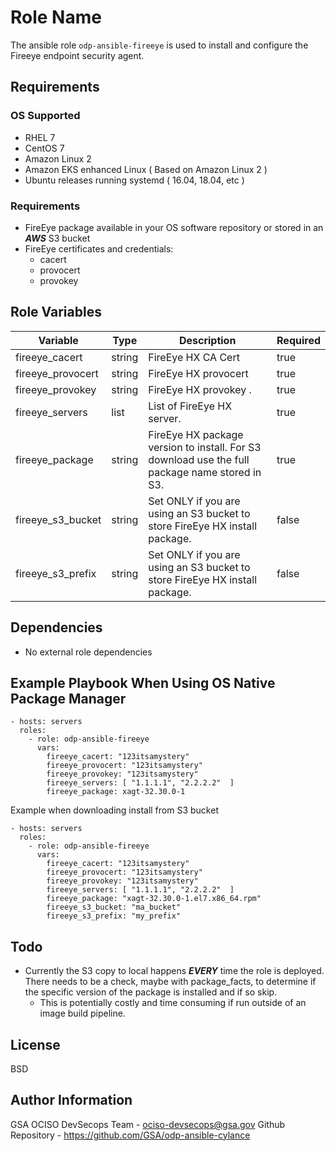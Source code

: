 Role Name
=========

The ansible role `odp-ansible-fireeye` is used to install and configure the Fireeye endpoint security agent.

Requirements
------------

### OS Supported

* RHEL 7
* CentOS 7
* Amazon Linux 2
* Amazon EKS enhanced Linux ( Based on Amazon Linux 2 )
* Ubuntu releases running systemd ( 16.04, 18.04, etc )

### Requirements

* FireEye package available in your OS software repository or stored in an ***AWS*** S3 bucket
* FireEye certificates and credentials:
  * cacert
  * provocert
  * provokey

Role Variables
--------------
| Variable | Type | Description | Required |
| ---  | ---  | ---  | --- |
| fireeye_cacert | string   | FireEye HX CA Cert | true  |
| fireeye_provocert | string   | FireEye HX provocert | true  | 
| fireeye_provokey | string   | FireEye HX provokey . |  true |
| fireeye_servers | list   | List of FireEye HX server. | true |
| fireeye_package | string | FireEye HX package version to install. For S3 download use the full package name stored in S3. | true | 
| fireeye_s3_bucket | string   | Set ONLY if you are using an S3 bucket to store FireEye HX install package. | false  |
| fireeye_s3_prefix | string   | Set ONLY if you are using an S3 bucket to store FireEye HX  install package. | false  |

Dependencies
------------

* No external role dependencies

Example Playbook When Using OS Native Package Manager
----------------
```
- hosts: servers
  roles:
    - role: odp-ansible-fireeye
      vars:
        fireeye_cacert: "123itsamystery"
        fireeye_provocert: "123itsamystery"
        fireeye_provokey: "123itsamystery"
        fireeye_servers: [ "1.1.1.1", "2.2.2.2"  ]
        fireeye_package: xagt-32.30.0-1
```

Example when downloading install from S3 bucket

```
- hosts: servers
  roles:
    - role: odp-ansible-fireeye
      vars:    
        fireeye_cacert: "123itsamystery"
        fireeye_provocert: "123itsamystery"
        fireeye_provokey: "123itsamystery"
        fireeye_servers: [ "1.1.1.1", "2.2.2.2"  ]
        fireeye_package: "xagt-32.30.0-1.el7.x86_64.rpm"
        fireeye_s3_bucket: "ma_bucket"
        fireeye_s3_prefix: "my_prefix"

```

Todo
-------

* Currently the S3 copy to local happens ***EVERY*** time the role is deployed.  There needs to be a check, maybe with package_facts, to determine if the specific version of the package is installed and if so skip.  
  * This is potentially costly and time consuming if run outside of an image build pipeline.


License
-------

BSD

Author Information
------------------

GSA OCISO DevSecops Team - ociso-devsecops@gsa.gov
Github Repository - https://github.com/GSA/odp-ansible-cylance
